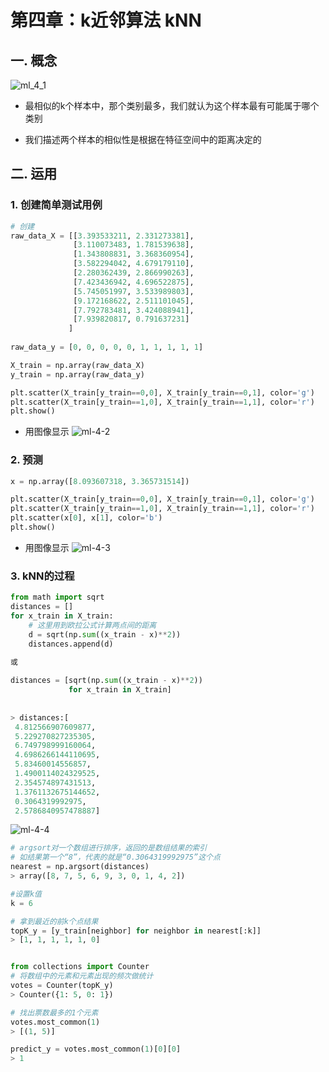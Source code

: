 # 第四章：k近邻算法 kNN

## 一. 概念

![ml_4_1](https://s2.ax1x.com/2020/01/06/lyKUne.md.png)

* 最相似的k个样本中，那个类别最多，我们就认为这个样本最有可能属于哪个类别

* 我们描述两个样本的相似性是根据在特征空间中的距离决定的

## 二. 运用
### 1. 创建简单测试用例
```python
# 创建
raw_data_X = [[3.393533211, 2.331273381],
              [3.110073483, 1.781539638],
              [1.343808831, 3.368360954],
              [3.582294042, 4.679179110],
              [2.280362439, 2.866990263],
              [7.423436942, 4.696522875],
              [5.745051997, 3.533989803],
              [9.172168622, 2.511101045],
              [7.792783481, 3.424088941],
              [7.939820817, 0.791637231]
             ]
             
raw_data_y = [0, 0, 0, 0, 0, 1, 1, 1, 1, 1]

X_train = np.array(raw_data_X)
y_train = np.array(raw_data_y)

plt.scatter(X_train[y_train==0,0], X_train[y_train==0,1], color='g')
plt.scatter(X_train[y_train==1,0], X_train[y_train==1,1], color='r')
plt.show()
```
* 用图像显示
![ml-4-2](https://s2.ax1x.com/2020/01/06/lyKDht.png)

### 2. 预测
```python
x = np.array([8.093607318, 3.365731514])

plt.scatter(X_train[y_train==0,0], X_train[y_train==0,1], color='g')
plt.scatter(X_train[y_train==1,0], X_train[y_train==1,1], color='r')
plt.scatter(x[0], x[1], color='b')
plt.show()
```
* 用图像显示
![ml-4-3](https://s2.ax1x.com/2020/01/06/lyK4Nn.png)

### 3. kNN的过程
```python
from math import sqrt
distances = []
for x_train in X_train:
    # 这里用到欧拉公式计算两点间的距离
    d = sqrt(np.sum((x_train - x)**2))
    distances.append(d)
    
或

distances = [sqrt(np.sum((x_train - x)**2))
             for x_train in X_train]
    
    
> distances:[
 4.812566907609877,
 5.229270827235305,
 6.749798999160064,
 4.6986266144110695,
 5.83460014556857,
 1.4900114024329525,
 2.354574897431513,
 1.3761132675144652,
 0.3064319992975,
 2.5786840957478887]
```
![ml-4-4](https://s2.ax1x.com/2020/01/06/lyKOHJ.md.png)

```python
# argsort对一个数组进行排序，返回的是数组结果的索引
# 如结果第一个“8”，代表的就是“0.3064319992975”这个点
nearest = np.argsort(distances)
> array([8, 7, 5, 6, 9, 3, 0, 1, 4, 2])

#设置k值
k = 6

# 拿到最近的前k个点结果
topK_y = [y_train[neighbor] for neighbor in nearest[:k]]
> [1, 1, 1, 1, 1, 0]


from collections import Counter
# 将数组中的元素和元素出现的频次做统计
votes = Counter(topK_y)
> Counter({1: 5, 0: 1})

# 找出票数最多的1个元素
votes.most_common(1)
> [(1, 5)]

predict_y = votes.most_common(1)[0][0]
> 1
```


<comment-comment/><comment/>